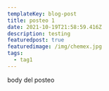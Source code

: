 ```yaml
---
templateKey: blog-post
title: posteo 1
date: 2021-10-19T21:58:59.416Z
description: testing
featuredpost: true
featuredimage: /img/chemex.jpg
tags:
  - tag1
---
```

body del posteo